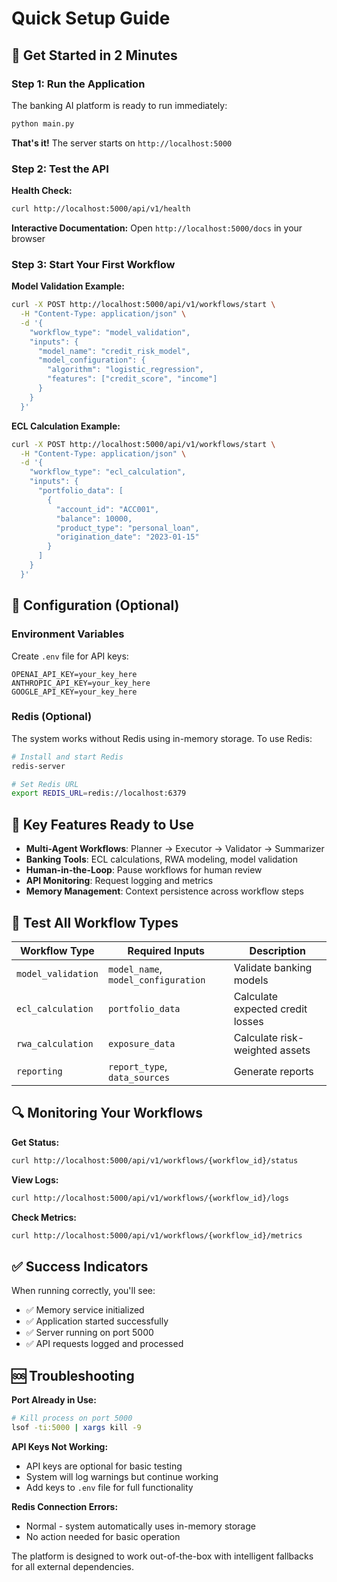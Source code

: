 # Quick Setup Guide

## 🚀 Get Started in 2 Minutes

### Step 1: Run the Application
The banking AI platform is ready to run immediately:

```bash
python main.py
```

**That's it!** The server starts on `http://localhost:5000`

### Step 2: Test the API

**Health Check:**
```bash
curl http://localhost:5000/api/v1/health
```

**Interactive Documentation:**
Open `http://localhost:5000/docs` in your browser

### Step 3: Start Your First Workflow

**Model Validation Example:**
```bash
curl -X POST http://localhost:5000/api/v1/workflows/start \
  -H "Content-Type: application/json" \
  -d '{
    "workflow_type": "model_validation",
    "inputs": {
      "model_name": "credit_risk_model",
      "model_configuration": {
        "algorithm": "logistic_regression",
        "features": ["credit_score", "income"]
      }
    }
  }'
```

**ECL Calculation Example:**
```bash
curl -X POST http://localhost:5000/api/v1/workflows/start \
  -H "Content-Type: application/json" \
  -d '{
    "workflow_type": "ecl_calculation",
    "inputs": {
      "portfolio_data": [
        {
          "account_id": "ACC001",
          "balance": 10000,
          "product_type": "personal_loan",
          "origination_date": "2023-01-15"
        }
      ]
    }
  }'
```

## 🔧 Configuration (Optional)

### Environment Variables
Create `.env` file for API keys:
```env
OPENAI_API_KEY=your_key_here
ANTHROPIC_API_KEY=your_key_here
GOOGLE_API_KEY=your_key_here
```

### Redis (Optional)
The system works without Redis using in-memory storage. To use Redis:
```bash
# Install and start Redis
redis-server

# Set Redis URL
export REDIS_URL=redis://localhost:6379
```

## 📖 Key Features Ready to Use

- **Multi-Agent Workflows**: Planner → Executor → Validator → Summarizer
- **Banking Tools**: ECL calculations, RWA modeling, model validation
- **Human-in-the-Loop**: Pause workflows for human review
- **API Monitoring**: Request logging and metrics
- **Memory Management**: Context persistence across workflow steps

## 🧪 Test All Workflow Types

| Workflow Type | Required Inputs | Description |
|---------------|-----------------|-------------|
| `model_validation` | `model_name`, `model_configuration` | Validate banking models |
| `ecl_calculation` | `portfolio_data` | Calculate expected credit losses |
| `rwa_calculation` | `exposure_data` | Calculate risk-weighted assets |
| `reporting` | `report_type`, `data_sources` | Generate reports |

## 🔍 Monitoring Your Workflows

**Get Status:**
```bash
curl http://localhost:5000/api/v1/workflows/{workflow_id}/status
```

**View Logs:**
```bash
curl http://localhost:5000/api/v1/workflows/{workflow_id}/logs
```

**Check Metrics:**
```bash
curl http://localhost:5000/api/v1/workflows/{workflow_id}/metrics
```

## ✅ Success Indicators

When running correctly, you'll see:
- ✅ Memory service initialized
- ✅ Application started successfully  
- ✅ Server running on port 5000
- ✅ API requests logged and processed

## 🆘 Troubleshooting

**Port Already in Use:**
```bash
# Kill process on port 5000
lsof -ti:5000 | xargs kill -9
```

**API Keys Not Working:**
- API keys are optional for basic testing
- System will log warnings but continue working
- Add keys to `.env` file for full functionality

**Redis Connection Errors:**
- Normal - system automatically uses in-memory storage
- No action needed for basic operation

The platform is designed to work out-of-the-box with intelligent fallbacks for all external dependencies.